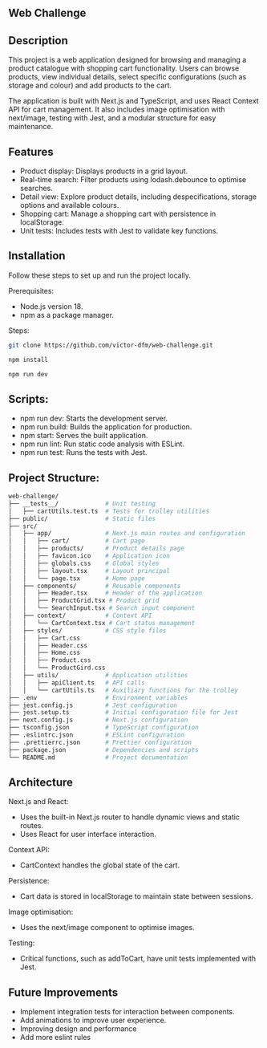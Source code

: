 ## Web Challenge


## Description

This project is a web application designed for browsing and managing a product catalogue with shopping cart 
functionality. Users can browse products, view individual details, select specific configurations (such as storage and 
colour) and add products to the cart.

The application is built with Next.js and TypeScript, and uses React Context API for cart management. It also includes 
image optimisation with next/image, testing with Jest, and a modular structure for easy maintenance.

## Features

- Product display: Displays products in a grid layout.
- Real-time search: Filter products using lodash.debounce to optimise searches.
- Detail view: Explore product details, including despecifications, storage options and available colours.
- Shopping cart: Manage a shopping cart with persistence in localStorage.
- Unit tests: Includes tests with Jest to validate key functions.

## Installation

Follow these steps to set up and run the project locally.

Prerequisites:

- Node.js version 18. 
- npm as a package manager.

Steps:

```bash
git clone https://github.com/victor-dfm/web-challenge.git

npm install

npm run dev
```

## Scripts:

- npm run dev: Starts the development server.
- npm run build: Builds the application for production.
- npm start: Serves the built application.
- npm run lint: Run static code analysis with ESLint.
- npm run test: Runs the tests with Jest.

## Project Structure:

```bash
web-challenge/
├── __tests__/             # Unit testing
│   ├── cartUtils.test.ts  # Tests for trolley utilities
├── public/                # Static files
├── src/
│   ├── app/               # Next.js main routes and configuration
│   │   ├── cart/          # Cart page
│   │   ├── products/      # Product details page
│   │   ├── favicon.ico    # Application icon
│   │   ├── globals.css    # Global styles
│   │   ├── layout.tsx     # Layout principal
│   │   └── page.tsx       # Home page
│   ├── components/        # Reusable components
│   │   ├── Header.tsx     # Header of the application
│   │   ├── ProductGrid.tsx # Product grid
│   │   └── SearchInput.tsx # Search input component
│   ├── context/           # Context API
│   │   └── CartContext.tsx # Cart status management
│   ├── styles/            # CSS style files
│   │   ├── Cart.css
│   │   ├── Header.css
│   │   ├── Home.css
│   │   ├── Product.css
│   │   └── ProductGird.css
│   ├── utils/             # Application utilities
│   │   ├── apiClient.ts   # API calls
│   │   └── cartUtils.ts   # Auxiliary functions for the trolley
├── .env                   # Environment variables
├── jest.config.js         # Jest configuration
├── jest.setup.ts          # Initial configuration file for Jest
├── next.config.js         # Next.js configuration
├── tsconfig.json          # TypeScript configuration
├── .eslintrc.json         # ESLint configuration
├── .prettierrc.json       # Prettier configuration
├── package.json           # Dependencies and scripts
└── README.md              # Project documentation

```

## Architecture

Next.js and React:
- Uses the built-in Next.js router to handle dynamic views and static routes.
- Uses React for user interface interaction.

Context API:
- CartContext handles the global state of the cart.

Persistence:
- Cart data is stored in localStorage to maintain state between sessions.

Image optimisation:
- Uses the next/image component to optimise images.

Testing:
- Critical functions, such as addToCart, have unit tests implemented with Jest.

## Future Improvements

- Implement integration tests for interaction between components.
- Add animations to improve user experience.
- Improving design and performance
- Add more eslint rules
